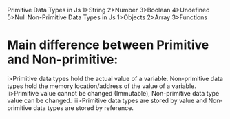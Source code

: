 Primitive Data Types in Js
1>String
2>Number
3>Boolean
4>Undefined
5>Null
Non-Primitive Data Types in Js
1>Objects
2>Array
3>Functions

# Main difference between Primitive and Non-primitive:

i>Primitive data types hold the actual value of a variable. Non-primitive data types hold the memory location/address of the value of a variable.
ii>Primitive value cannot be changed (Immutable), Non-primitive data type value can be changed.
iii>Primitive data types are stored by value and Non-primitive data types are stored by reference.

